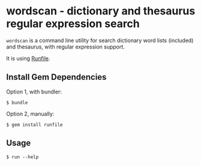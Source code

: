 # wordscan - dictionary and thesaurus regular expression search

`wordscan` is a command line utility for search dictionary word lists 
(included) and thesaurus, with regular expression support.

It is using [Runfile](https://github.com/DannyBen/runfile).


## Install Gem Dependencies

Option 1, with bundler:

	$ bundle

Option 2, manually:

	$ gem install runfile

## Usage

	$ run --help
